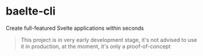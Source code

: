 # baelte-cli

Create full-featured Svelte applications within seconds

> This project is in very early development stage, it's not advised to use it in production, at the moment, it's only a proof-of-concept
